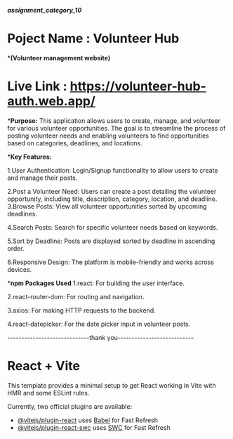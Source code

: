 ***assignment_category_10***

# Poject Name : Volunteer Hub  
***(Volunteer management website)**

# Live Link : https://volunteer-hub-auth.web.app/

***Purpose:**
This application allows users to create, manage, and volunteer for various volunteer opportunities. The goal is to streamline the process of posting volunteer needs and enabling volunteers to find opportunities based on categories, deadlines, and locations.


***Key Features:**

1.User Authentication: Login/Signup functionality to allow users to create and manage their posts.

2.Post a Volunteer Need: Users can create a post detailing the volunteer opportunity, including title, description, category, location, and deadline.
3.Browse Posts: View all volunteer opportunities sorted by upcoming deadlines.

4.Search Posts: Search for specific volunteer needs based on keywords.

5.Sort by Deadline: Posts are displayed sorted by deadline in ascending order.

6.Responsive Design: The platform is mobile-friendly and works across devices.



***npm Packages Used**
1.react: For building the user interface.

2.react-router-dom: For routing and navigation.

3.axios: For making HTTP requests to the backend.

4.react-datepicker: For the date picker input in volunteer posts.

  

  -----------------------------thank you---------------------------











# React + Vite

This template provides a minimal setup to get React working in Vite with HMR and some ESLint rules.

Currently, two official plugins are available:

- [@vitejs/plugin-react](https://github.com/vitejs/vite-plugin-react/blob/main/packages/plugin-react/README.md) uses [Babel](https://babeljs.io/) for Fast Refresh
- [@vitejs/plugin-react-swc](https://github.com/vitejs/vite-plugin-react-swc) uses [SWC](https://swc.rs/) for Fast Refresh

